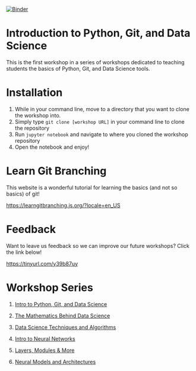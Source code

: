 [![Binder](https://mybinder.org/badge_logo.svg)](https://mybinder.org/v2/gh/delug/Workshop1/master)

# Introduction to Python, Git, and Data Science

This is the first workshop in a series of workshops dedicated to teaching students the basics of Python, Git, and Data Science tools. 

# Installation

1. While in your command line, move to a directory that you want to clone the workshop into.
2. Simply type `git clone [workshop URL]` in your command line to clone the repository
3. Run `jupyter notebook` and navigate to where you cloned the workshop repository
4. Open the notebook and enjoy!

# Learn Git Branching

This website is a wonderful tutorial for learning the basics (and not so basics) of git!

https://learngitbranching.js.org/?locale=en_US

# Feedback

Want to leave us feedback so we can improve our future workshops? Click the link below!

https://tinyurl.com/y39b87uy

# Workshop Series

1. [Intro to Python, Git, and Data Science](https://github.com/delug/Workshop1)

2. [The Mathematics Behind Data Science](https://github.com/delug/Workshop2)

3. [Data Science Techniques and Algorithms](https://github.com/delug/Workshop3)

4. [Intro to Neural Networks](https://github.com/delug/Workshop4)

5. [Layers, Modules & More](https://github.com/delug/Workshop5)

6. [Neural Models and Architectures](https://github.com/delug/Workshop6)

